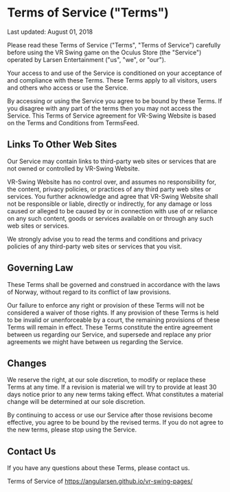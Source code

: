 # Terms of Service ("Terms")
Last updated: August 01, 2018

Please read these Terms of Service ("Terms", "Terms of Service") carefully before using the VR Swing game on the Oculus Store (the "Service") operated by Larsen Entertainment ("us", "we", or "our").

Your access to and use of the Service is conditioned on your acceptance of and compliance with these Terms. These Terms apply to all visitors, users and others who access or use the Service.

By accessing or using the Service you agree to be bound by these Terms. If you disagree with any part of the terms then you may not access the Service. This Terms of Service agreement for VR-Swing Website is based on the Terms and Conditions from TermsFeed.

## Links To Other Web Sites
Our Service may contain links to third-party web sites or services that are not owned or controlled by VR-Swing Website.

VR-Swing Website has no control over, and assumes no responsibility for, the content, privacy policies, or practices of any third party web sites or services. You further acknowledge and agree that VR-Swing Website shall not be responsible or liable, directly or indirectly, for any damage or loss caused or alleged to be caused by or in connection with use of or reliance on any such content, goods or services available on or through any such web sites or services.

We strongly advise you to read the terms and conditions and privacy policies of any third-party web sites or services that you visit.

## Governing Law
These Terms shall be governed and construed in accordance with the laws of Norway, without regard to its conflict of law provisions.

Our failure to enforce any right or provision of these Terms will not be considered a waiver of those rights. If any provision of these Terms is held to be invalid or unenforceable by a court, the remaining provisions of these Terms will remain in effect. These Terms constitute the entire agreement between us regarding our Service, and supersede and replace any prior agreements we might have between us regarding the Service.

## Changes
We reserve the right, at our sole discretion, to modify or replace these Terms at any time. If a revision is material we will try to provide at least 30 days notice prior to any new terms taking effect. What constitutes a material change will be determined at our sole discretion.

By continuing to access or use our Service after those revisions become effective, you agree to be bound by the revised terms. If you do not agree to the new terms, please stop using the Service.

## Contact Us
If you have any questions about these Terms, please contact us.

Terms of Service of https://angularsen.github.io/vr-swing-pages/
